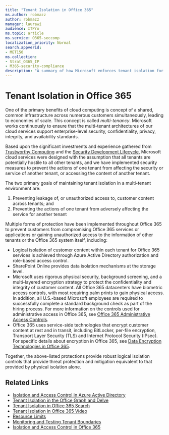 ```yaml
---
title: "Tenant Isolation in Office 365"
ms.author: robmazz
author: robmazz
manager: laurawi
audience: ITPro
ms.topic: article
ms.service: O365-seccomp
localization_priority: Normal
search.appverid:
- MET150
ms.collection:
- Strat_O365_IP
- M365-security-compliance
description: "A summary of how Microsoft enforces tenant isolation for Office 365."
---
```


# Tenant Isolation in Office 365

One of the primary benefits of cloud computing is concept of a shared, common infrastructure across numerous customers simultaneously, leading to economies of scale. This concept is called *multi-tenancy*. Microsoft works continuously to ensure that the multi-tenant architectures of our cloud services support enterprise-level security, confidentiality, privacy, integrity, and availability standards.

Based upon the significant investments and experience gathered from [Trustworthy Computing](https://www.microsoft.com/trust-center) and the [Security Development Lifecycle](https://www.microsoft.com/securityengineering/sdl/), Microsoft cloud services were designed with the assumption that all tenants are potentially hostile to all other tenants, and we have implemented security measures to prevent the actions of one tenant from affecting the security or service of another tenant, or accessing the content of another tenant.

The two primary goals of maintaining tenant isolation in a multi-tenant environment are:

1.	Preventing leakage of, or unauthorized access to, customer content across tenants; and
2.	Preventing the actions of one tenant from adversely affecting the service for another tenant

Multiple forms of protection have been implemented throughout Office 365 to prevent customers from compromising Office 365 services or applications or gaining unauthorized access to the information of other tenants or the Office 365 system itself, including:

- Logical isolation of customer content within each tenant for Office 365 services is achieved through Azure Active Directory authorization and role-based access control.
- SharePoint Online provides data isolation mechanisms at the storage level.
- Microsoft uses rigorous physical security, background screening, and a multi-layered encryption strategy to protect the confidentiality and integrity of customer content. All Office 365 datacenters have biometric access controls, with most requiring palm prints to gain physical access. In addition, all U.S.-based Microsoft employees are required to successfully complete a standard background check as part of the hiring process. For more information on the controls used for administrative access in Office 365, see [Office 365 Administrative Access Controls](office-365-administrative-access-controls-overview.md).
- Office 365 uses service-side technologies that encrypt customer content at rest and in transit, including BitLocker, per-file encryption, Transport Layer Security (TLS) and Internet Protocol Security (IPsec). For specific details about encryption in Office 365, see [Data Encryption Technologies in Office 365](https://docs.microsoft.com/microsoft-365/compliance/office-365-encryption-in-the-microsoft-cloud-overview).

Together, the above-listed protections provide robust logical isolation controls that provide threat protection and mitigation equivalent to that provided by physical isolation alone.

## Related Links

- [Isolation and Access Control in Azure Active Directory](office-365-isolation-in-azure-active-directory.md)
- [Tenant Isolation in the Office Graph and Delve](office-365-isolation-in-graph-and-delve.md)
- [Tenant Isolation in Office 365 Search](office-365-isolation-in-office-365-search.md)
- [Tenant Isolation in Office 365 Video](office-365-isolation-in-office-365-video.md)
- [Resource Limits](office-365-resource-limits.md)
- [Monitoring and Testing Tenant Boundaries](office-365-monitoring-and-testing.md)
- [Isolation and Access Control in Office 365](office-365-isolation-in-office-365.md)
